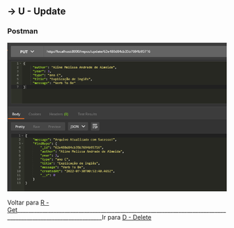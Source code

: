 ##  -> **U** - Update

### Postman
<p align="center">
  <img alt="foto" title="foto" src="./img/foto07.png"/>
</p>


Voltar para [R - Get](https://github.com/AlineAlmeida85/Projeto-Final/blob/main/Demonstracao3.md)_____________________________________________________________________________________________________________Ir para [D - Delete](https://github.com/AlineAlmeida85/Projeto-Final/blob/main/Demonstracao5.md)